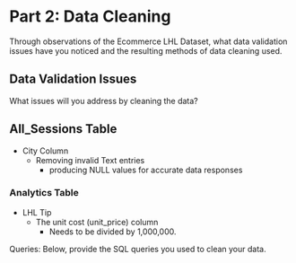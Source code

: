 # Part 2: Data Cleaning

Through observations of the Ecommerce LHL Dataset, what data validation issues have you noticed and the resulting methods of data cleaning used. 


## Data Validation Issues

What issues will you address by cleaning the data?

## All_Sessions Table

- City Column
	- Removing invalid Text entries
		- producing NULL values for accurate data responses

### Analytics Table

- LHL Tip
	- The unit cost (unit_price) column 
		- Needs to be divided by 1,000,000.





Queries:
Below, provide the SQL queries you used to clean your data.
